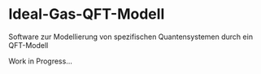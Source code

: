 # Ideal-Gas-QFT-Modell
Software zur Modellierung von spezifischen Quantensystemen durch ein QFT-Modell

Work in Progress...
